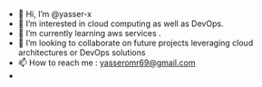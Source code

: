 - 👋 Hi, I’m @yasser-x
- 👀 I’m interested in cloud computing as well as DevOps.
- 🌱 I’m currently learning aws services .
- 💞️ I’m looking to collaborate on future projects leveraging cloud architectures or DevOps solutions
- 📫 How to reach me : yasseromr69@gmail.com
- 

<!---
yasser-x/yasser-x is a ✨ special ✨ repository because its `README.md` (this file) appears on your GitHub profile.
You can click the Preview link to take a look at your changes.
--->

